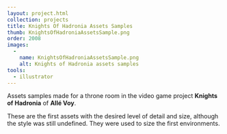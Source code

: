 ```yaml
---
layout: project.html
collection: projects
title: Knights Of Hadronia Assets Samples
thumb: KnightsOfHadroniaAssetsSample.png
order: 2008
images:
  -
    name: KnightsOfHadroniaAssetsSample.png
    alt: Knights of Hadronia assets samples
tools:
  - illustrator
---
```


Assets samples made for a throne room in the video game project **Knights of Hadronia** of **Allé Voy**.

These are the first assets with the desired level of detail and size, although the style was still undefined. They were used to size the first environments.
